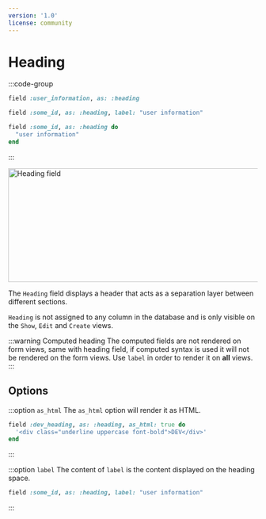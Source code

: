 ```yaml
---
version: '1.0'
license: community
---
```


# Heading

:::code-group
```ruby [Field id]
field :user_information, as: :heading
```

```ruby [Label]
field :some_id, as: :heading, label: "user information"
```

```ruby [Computed]
field :some_id, as: :heading do
  "user information"
end
```
:::


<Image src="/assets/img/fields/heading.png" width="821" height="230" alt="Heading field" />

The `Heading` field displays a header that acts as a separation layer between different sections.

`Heading` is not assigned to any column in the database and is only visible on the `Show`, `Edit` and `Create` views.

:::warning Computed heading
The computed fields are not rendered on form views, same with heading field, if computed syntax is used it will not be rendered on the form views. Use `label` in order to render it on **all** views.
:::

## Options

:::option `as_html`
The `as_html` option will render it as HTML.

```ruby
field :dev_heading, as: :heading, as_html: true do
  '<div class="underline uppercase font-bold">DEV</div>'
end
```

<!-- @include: ./../common/default_boolean_false.md -->
:::

:::option `label`
The content of `label` is the content displayed on the heading space.

```ruby
field :some_id, as: :heading, label: "user information"
```
:::

